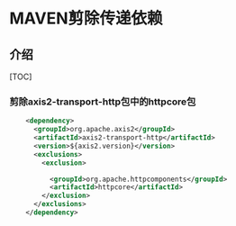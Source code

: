 # MAVEN剪除传递依赖

## 介绍

[TOC]

### 剪除axis2-transport-http包中的httpcore包

```xml
    <dependency>
      <groupId>org.apache.axis2</groupId>
      <artifactId>axis2-transport-http</artifactId>
      <version>${axis2.version}</version>
      <exclusions>
        <exclusion>

          <groupId>org.apache.httpcomponents</groupId>
          <artifactId>httpcore</artifactId>
        </exclusion>
      </exclusions>
    </dependency>
```